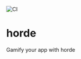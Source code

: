 ![CI](https://github.com/anban4u/Horde/actions/workflows/dotnet.yml/badge.svg)

# horde
Gamify your app with horde
